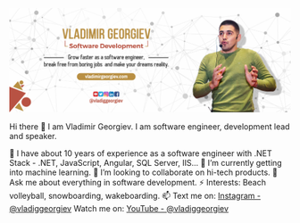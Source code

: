 ![Vladimir Georgiev](https://github.com/VladiGGeorgiev/vladiggeorgiev/blob/master/fb%20cover.jpg)

Hi there 👋 I am Vladimir Georgiev. I am software engineer, development lead and speaker.

🔭 I have about 10 years of experience as a software engineer with .NET Stack - .NET, JavaScript, Angular, SQL Server, IIS...
🌱 I’m currently getting into machine learning.
👯 I’m looking to collaborate on hi-tech products.
💬 Ask me about everything in software development.
⚡ Interests: Beach volleyball, snowboarding, wakeboarding.
📫 Text me on: [Instagram - @vladiggeorgiev](https://instagram.com/vladiggeorgiev)
Watch me on: [YouTube - @vladiggeorgiev](https://youtube.com/vladiggeorgiev)
